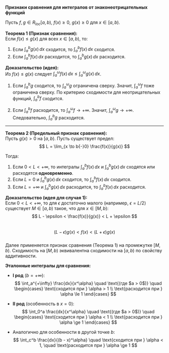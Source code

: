 **Признаки сравнения для интегралов от знаконеотрицательных функций**

Пусть $f, g \in R_{loc}[a, b)$, $f(x) \ge 0$, $g(x) \ge 0$ для $x \in [a, b)$.

**Теорема 1 (Признак сравнения):**  
Если $f(x) \le g(x)$ для всех $x \in [a, b)$, то:

1. Если $\int_a^b g(x) \, dx$ сходится, то $\int_a^b f(x) \, dx$ сходится.  
2. Если $\int_a^b f(x) \, dx$ расходится, то $\int_a^b g(x) \, dx$ расходится.  

**Доказательство (идея):**  
Из $f(x) \le g(x)$ следует $\int_a^\omega f(x)\,dx \le \int_a^\omega g(x)\,dx$.

1. Если $\int_a^b g$ сходится, то $\int_a^\omega g$ ограничена сверху. Значит, $\int_a^\omega f$ тоже ограничена сверху. По критерию сходимости для неотрицательных функций, $\int_a^b f$ сходится.

2. Если $\int_a^b f$ расходится, то $\int_a^\omega f \to +\infty$. Значит, $\int_a^\omega g \to +\infty$. Следовательно, $\int_a^b g$ расходится.

---

**Теорема 2 (Предельный признак сравнения):**  
Пусть $g(x) > 0$ на $[a, b)$. Пусть существует предел:  
$$
L = \lim_{x \to b{-}0} \frac{f(x)}{g(x)}
$$  

Тогда:

1. Если $0 < L < +\infty$, то интегралы $\int_a^b f(x) \, dx$ и $\int_a^b g(x) \, dx$ сходятся или расходятся **одновременно**.  
2. Если $L = 0$ и $\int_a^b g(x) \, dx$ сходится, то $\int_a^b f(x) \, dx$ сходится.  
3. Если $L = +\infty$ и $\int_a^b g(x) \, dx$ расходится, то $\int_a^b f(x) \, dx$ расходится.  

**Доказательство (идея для случая 1):**  
Если $0 < L < +\infty$, то для $\epsilon$ достаточно малого (например, $\epsilon = L/2$) существует $M \in [a, b)$ такое, что для $x \in [M, b)$:  
$$
L - \epsilon < \frac{f(x)}{g(x)} < L + \epsilon
$$  
$$
(L - \epsilon) g(x) < f(x) < (L + \epsilon) g(x)
$$  
Далее применяется признак сравнения (Теорема 1) на промежутке $[M, b)$. Сходимость на $[M, b)$ эквивалентна сходимости на $[a, b)$ по свойству аддитивности.

**Эталонные интегралы для сравнения:**

- **I род** ($b = +\infty$):  
  $$
  \int_a^{+\infty} \frac{dx}{x^\alpha} \quad \text{(где $a > 0$)} \quad
  \begin{cases}
  \text{сходится при } \alpha > 1 \\
  \text{расходится при } \alpha \le 1
  \end{cases}
  $$

- **II род** (особенность в $x = 0$):  
  $$
  \int_0^a \frac{dx}{x^\alpha} \quad \text{(где $a > 0$)} \quad
  \begin{cases}
  \text{сходится при } \alpha < 1 \\
  \text{расходится при } \alpha \ge 1
  \end{cases}
  $$

- Аналогично для особенности в другой точке $b$:  
  $$
  \int_c^b \frac{dx}{(b - x)^\alpha} \quad \text{сходится при } \alpha < 1, \quad \text{расходится при } \alpha \ge 1
  $$